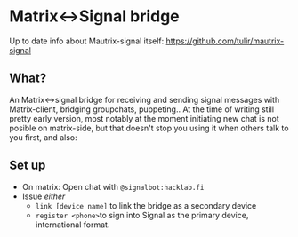 # Matrix<->Signal bridge

Up to date info about Mautrix-signal itself: https://github.com/tulir/mautrix-signal
## What?

An Matrix<->signal bridge for receiving and sending signal messages with Matrix-client, bridging groupchats, puppeting.. At the time of writing still pretty early version, most notably at the moment initiating new chat is not posible on matrix-side, but that doesn't stop you using it when others talk to you first, and also:

## Set up
- On matrix: Open chat with `@signalbot:hacklab.fi`
- Issue _either_
  - `link [device name]` to link the bridge as a secondary device
  - `register <phone>`to sign into Signal as the primary device, international format.